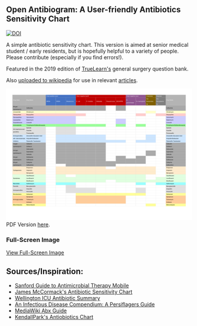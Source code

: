 ## Open Antibiogram: A User-friendly Antibiotics Sensitivity Chart
[![DOI](https://zenodo.org/badge/DOI/10.5281/zenodo.10842457.svg)](https://doi.org/10.5281/zenodo.10842457)

A simple antibiotic sensitivity chart. This version is aimed at senior medical student / early residents, but is hopefully helpful to a variety of people. Please contribute (especially if you find errors!).

Featured in the 2019 edition of [TrueLearn's](http://truelearn.com) general surgery question bank.

Also [uploaded to wikipedia](https://commons.wikimedia.org/wiki/File:Antibiotics_coverage_diagram.jpg) for use in relevant [articles](https://en.wikipedia.org/wiki/Broad-spectrum_antibiotic).

![antibiotic sensitivity chart](./assets/antibiogram.png)
PDF Version [here](./assets/antibiogram.pdf).

### Full-Screen Image
[View Full-Screen Image](./full_screen_image.html)

## Sources/Inspiration:
- [Sanford Guide to Antimicrobial Therapy Mobile](http://sanfordguide.com/)
- [James McCormack's Antibiotic Sensitivity Chart](http://therapeuticseducation.org/sites/therapeuticseducation.org/files/Antibiotic_Sensitivity_December_2015.pdf)
- [Wellington ICU Antibiotic Summary](http://wellingtonicu.com/Drug/PDF/Wellington%20ICU%20Antibiotic%20Summary.pdf)
- [An Infectious Disease Compendium: A Persiflagers Guide](http://pusware.com/testpus/index.html)
- [MediaWiki Abx Guide](http://mediwikis.com/wiki/index.php/Causative_Organisms_and_Antibiotics_Guide)
- [KendallPark's Antiobiotics Chart](https://www.reddit.com/r/medicalschool/comments/6lb7ae/antibiotics_sensitivity_chart_in_spreadsheet/)
